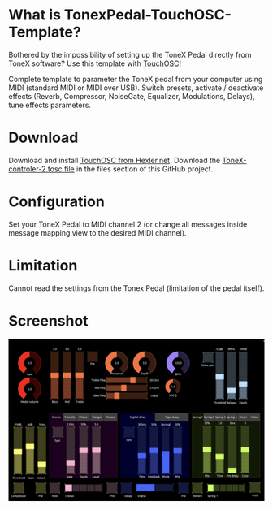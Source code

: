 # What is TonexPedal-TouchOSC-Template?

Bothered by the impossibility of setting up the ToneX Pedal directly from ToneX software? Use this template with [TouchOSC](https://hexler.net/touchosc)!

Complete template to parameter the ToneX pedal from your computer using MIDI (standard MIDI or MIDI over USB). Switch presets, activate / deactivate effects (Reverb, Compressor, NoiseGate, Equalizer, Modulations, Delays), tune effects parameters.

# Download

Download and install [TouchOSC from Hexler.net](https://hexler.net/touchosc).
Download the [ToneX-controler-2.tosc file](https://github.com/ThibaultDucray/TonexPedal-TouchOSC-Template/blob/main/ToneX-controler-2.tosc) in the files section of this GitHub project.

# Configuration

Set your ToneX Pedal to MIDI channel 2 (or change all messages inside message mapping view to the desired MIDI channel).

# Limitation

Cannot read the settings from the Tonex Pedal (limitation of the pedal itself).

# Screenshot

![Main screen](https://raw.githubusercontent.com/ThibaultDucray/TonexPedal-TouchOSC-Template/refs/heads/main/ToneX-controler-2.jpg "Main screen")
